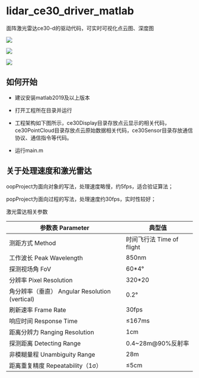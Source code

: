 # lidar_ce30_driver_matlab

面阵激光雷达ce30-d的驱动代码，可实时可视化点云图、深度图

![](https://github.com/wyhlaowang/lidar_ce30_driver_matlab/blob/master/oopProject/doc/Snipaste_2019-12-20_14-55-55.png)

![](https://github.com/wyhlaowang/lidar_ce30_driver_matlab/blob/master/oopProject/doc/Snipaste_2019-12-20_14-56-35.png)

![](https://github.com/wyhlaowang/lidar_ce30_driver_matlab/blob/master/oopProject/doc/Snipaste_2019-12-20_14-57-36.png)

## 如何开始

- 建议安装matlab2019及以上版本

- 打开工程所在目录并运行

- 工程架构如下图所示，ce30Display目录存放点云显示的相关代码，ce30PointCloud目录存放点云原始数据相关代码，ce30Sensor目录存放通信协议、通信指令等代码。

- 运行main.m

## 关于处理速度和激光雷达

oopProject为面向对象的写法，处理速度略慢，约5fps，适合验证算法；

popProject为面向过程的写法，处理速度约30fps，实时性较好；

激光雷达相关参数

 参数表 Parameter | 典型值
 ---- | -----
 测距方式 Method | 时间飞行法 Time of flight
 工作波长 Peak Wavelength | 850nm
 探测视场角 FoV | 60*4°
 分辨率 Pixel Resolution | 320*20
 角分辨率（垂直） Angular Resolution (vertical) | 0.2°
 刷新速率 Frame Rate | 30fps
 响应时间 Response Time | ≤167ms
 距离分辨力 Ranging Resolution | 1cm
 探测距离 Detecting Range | 0.4~28m@90%反射率
 非模糊量程 Unambiguity Range | 28m
 距离重复精度 Repeatability（1σ） |  ≤5cm
